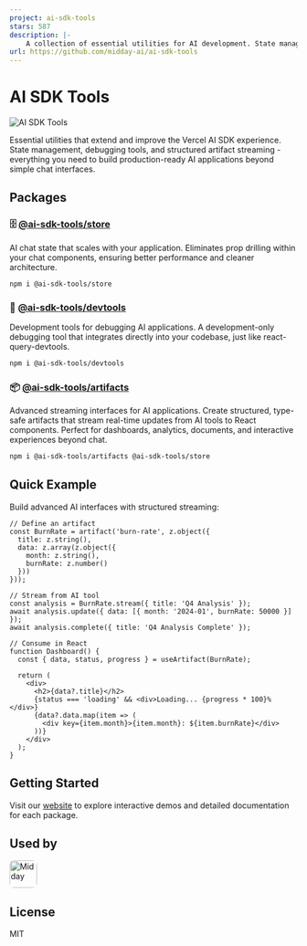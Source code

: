 ```yaml
---
project: ai-sdk-tools
stars: 587
description: |-
    A collection of essential utilities for AI development. State management, debugging tools, and artifact handling - everything you need to build production-ready AI applications.
url: https://github.com/midday-ai/ai-sdk-tools
---
```


# AI SDK Tools

![AI SDK Tools](image.png)

Essential utilities that extend and improve the Vercel AI SDK experience. State management, debugging tools, and structured artifact streaming - everything you need to build production-ready AI applications beyond simple chat interfaces.

## Packages

### 🗄️ [@ai-sdk-tools/store](./packages/store)
AI chat state that scales with your application. Eliminates prop drilling within your chat components, ensuring better performance and cleaner architecture.

```bash
npm i @ai-sdk-tools/store
```

### 🔧 [@ai-sdk-tools/devtools](./packages/devtools)
Development tools for debugging AI applications. A development-only debugging tool that integrates directly into your codebase, just like react-query-devtools.

```bash
npm i @ai-sdk-tools/devtools
```

### 📦 [@ai-sdk-tools/artifacts](./packages/artifacts)
Advanced streaming interfaces for AI applications. Create structured, type-safe artifacts that stream real-time updates from AI tools to React components. Perfect for dashboards, analytics, documents, and interactive experiences beyond chat.

```bash
npm i @ai-sdk-tools/artifacts @ai-sdk-tools/store
```

## Quick Example

Build advanced AI interfaces with structured streaming:

```tsx
// Define an artifact
const BurnRate = artifact('burn-rate', z.object({
  title: z.string(),
  data: z.array(z.object({
    month: z.string(),
    burnRate: z.number()
  }))
}));

// Stream from AI tool
const analysis = BurnRate.stream({ title: 'Q4 Analysis' });
await analysis.update({ data: [{ month: '2024-01', burnRate: 50000 }] });
await analysis.complete({ title: 'Q4 Analysis Complete' });

// Consume in React
function Dashboard() {
  const { data, status, progress } = useArtifact(BurnRate);
  
  return (
    <div>
      <h2>{data?.title}</h2>
      {status === 'loading' && <div>Loading... {progress * 100}%</div>}
      {data?.data.map(item => (
        <div key={item.month}>{item.month}: ${item.burnRate}</div>
      ))}
    </div>
  );
}
```

## Getting Started

Visit our [website](https://ai-sdk-tools.dev) to explore interactive demos and detailed documentation for each package.

## Used by

<a href="https://midday.ai">
  <img src="https://pbs.twimg.com/profile_images/1930607581971501057/vz4YyNOV_400x400.png" alt="Midday" width="48" height="48" style="vertical-align:middle; border-radius:8px;" />
</a>

## License

MIT
